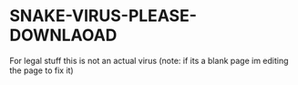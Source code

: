 # SNAKE-VIRUS-PLEASE-DOWNLAOAD
For legal stuff this is not an actual virus
(note: if its a blank page im editing the page to fix it)


